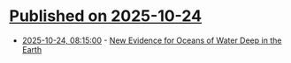 # [Published on 2025-10-24](index.md)

* [2025-10-24, 08:15:00](https://soylentnews.org/article.pl?sid=25/10/23/0943213&from=rss) - [New Evidence for Oceans of Water Deep in the Earth](https://soylentnews.org/article.pl?sid=25/10/23/0943213&from=rss)
